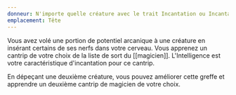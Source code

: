 ```yaml
---
donneur: N'importe quelle créature avec le trait Incantation ou Incantation Innée
emplacement: Tête
---
```

Vous avez volé une portion de potentiel arcanique à une créature en insérant certains de ses nerfs dans votre cerveau. Vous apprenez un cantrip de votre choix de la liste de sort du [[magicien]]. L'Intelligence est votre caractéristique d'incantation pour ce cantrip.

En dépeçant une deuxième créature, vous pouvez améliorer cette greffe et apprendre un deuxième cantrip de magicien de votre choix.